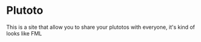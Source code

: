 # Plutoto
This is a site that allow you to share your plutotos with everyone, it's kind of looks like FML
